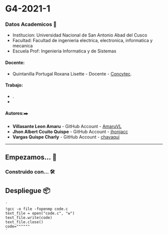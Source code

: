 # G4-2021-1
### Datos Academicos 📖
- Institucion: Universidad Nacional de San Antonio Abad del Cusco
- Facultad: Facultad de ingenieria electrica, electronica, informatica y mecanica
- Escuela Prof: Ingenieria Informatica y de Sistemas

#### Docente:
- Quintanilla Portugal Roxana Lisette - Docente - [Concytec](http://directorio.concytec.gob.pe/appDirectorioCTI/VerDatosInvestigador.do?id_investigador=40930).

#### Trabajo:

- .
- 

#### Autores:✒️

- **Villasante Leon Amaru** - GitHub Account - [AmaruVL](https://github.com/AmaruVL)
- **Jhon Albert Ccuito Quispe** - GitHub Account - [jhonjacc](https://github.com/jhonjacc)
- **Vargas Quispe Charly** - GitHub Account - [chavaqui](https://github.com/chavaqui)
---
## Empezamos... 🚀



### Construido con... 🛠️


## Despliegue 📦
    ´
    !gcc -o file -fopenmp code.c
    text_file = open("code.c", "w")
    text_file.write(code)
    text_file.close()
    code=""""""
    ´

